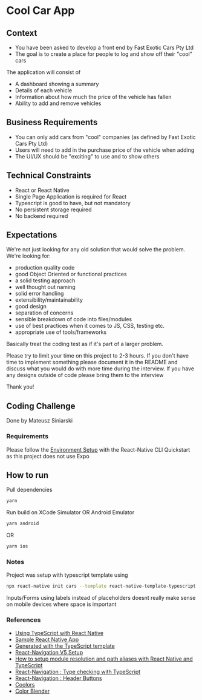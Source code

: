 # Cool Car App

## Context

- You have been asked to develop a front end by Fast Exotic Cars Pty Ltd
- The goal is to create a place for people to log and show off their "cool" cars

The application will consist of

- A dashboard showing a summary
- Details of each vehicle
- Information about how much the price of the vehicle has fallen
- Ability to add and remove vehicles

## Business Requirements

- You can only add cars from "cool" companies (as defined by Fast Exotic Cars Pty Ltd)
- Users will need to add in the purchase price of the vehicle when adding
- The UI/UX should be "exciting" to use and to show others

## Technical Constraints

- React or React Native
- Single Page Application is required for React
- Typescript is good to have, but not mandatory
- No persistent storage required
- No backend required

## Expectations

We're not just looking for any old solution that would solve the problem. We're looking for:

- production quality code
- good Object Oriented or functional practices
- a solid testing approach
- well thought out naming
- solid error handling
- extensibility/maintainability
- good design
- separation of concerns
- sensible breakdown of code into files/modules
- use of best practices when it comes to JS, CSS, testing etc.
- appropriate use of tools/frameworks

Basically treat the coding test as if it's part of a larger problem.

Please try to limit your time on this project to 2-3 hours.
If you don't have time to implement something please document it in the README and discuss what you would do with more time during the interview.
If you have any designs outside of code please bring them to the interview

Thank you!

## Coding Challenge

Done by Mateusz Siniarski

### Requirements

Please follow the [Environment Setup](https://reactnative.dev/docs/environment-setup) with the React-Native CLI Quickstart as this project does not use Expo

## How to run

Pull dependencies

```bash
yarn
```

Run build on XCode Simulator OR Android Emulator

```bash
yarn android
```

OR

```bash
yarn ios
```

### Notes

Project was setup with typescript template using

```bash
npx react-native init cars --template react-native-template-typescript
```

Inputs/Forms using labels instead of placeholders doesnt really make sense on mobile devices where space is important

### References

- [Using TypeScript with React Native](https://reactnative.dev/docs/typescript)
- [Sample React Native App](https://github.com/facebook/react-native)
- [Generated with the TypeScript template](https://github.com/react-native-community/react-native-template-typescript)
- [React-Navigation V5 Setup](https://reactnavigation.org/docs/getting-started)
- [How to setup module resolution and path aliases with React Native and TypeScript](https://medium.com/@aleksefo/how-to-setup-module-resolution-and-path-aliases-with-react-native-and-typescript-f4924669780a)
- [React-Navigation : Type checking with TypeScript](https://reactnavigation.org/docs/typescript)
- [React-Navigation : Header Buttons](https://reactnavigation.org/docs/header-buttons/)
- [Coolors](https://coolors.co)
- [Color Blender](https://meyerweb.com/eric/tools/color-blend/#:::hex)

